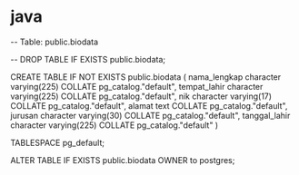 # java
-- Table: public.biodata

-- DROP TABLE IF EXISTS public.biodata;

CREATE TABLE IF NOT EXISTS public.biodata
(
    nama_lengkap character varying(225) COLLATE pg_catalog."default",
    tempat_lahir character varying(225) COLLATE pg_catalog."default",
    nik character varying(17) COLLATE pg_catalog."default",
    alamat text COLLATE pg_catalog."default",
    jurusan character varying(30) COLLATE pg_catalog."default",
    tanggal_lahir character varying(225) COLLATE pg_catalog."default"
)

TABLESPACE pg_default;

ALTER TABLE IF EXISTS public.biodata
    OWNER to postgres;

